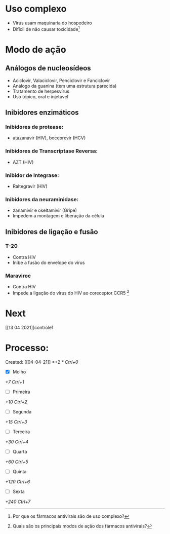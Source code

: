 # Uso complexo
+ Vírus usam maquinaria do hospedeiro
+ Difícil de não causar toxicidade[^607661]

[^607661]: Por que os fármacos antivirais são de uso complexo?


# Modo de ação
## Análogos de nucleosídeos
+ Aciclovir, Valaciclovir, Penciclovir e Fanciclovir
+ Análogo da guanina (tem uma estrutura parecida)
+ Tratamento de herpesvírus
+ Uso tópico, oral e injetável

## Inibidores enzimáticos
### Inibidores de protease: 
+ atazanavir (HIV), boceprevir (HCV) 
### Inibidores de Transcriptase Reversa:
+ AZT (HIV)
### Inibidor de Integrase: 
+ Raltegravir (HIV) 
### Inibidores da neuraminidase: 
+ zanamivir e oseltamivir (Gripe)
+ Impedem a montagem e liberação da célula

## Inibidores de ligação e fusão
### T-20
+ Contra HIV
+ Inibe a fusão do envelope do vírus
### Maraviroc
+ Contra HIV
+ Impede a ligação do vírus do HIV ao coreceptor CCR5 [^954360]

[^954360]: Quais são os principais modos de ação dos fármacos antivirais?

# Next
[[13 04 2021]]controle1
# Processo:
Created: [[04-04-21]]
*+2 *  *Ctrl+0*
- [x] Molho  

*+7*  *Ctrl+1*

- [ ] Primeira 

*+10*  *Ctrl+2*

- [ ] Segunda

*+15*  *Ctrl+3*

- [ ] Terceira 

*+30*  *Ctrl+4*

- [ ] Quarta 

*+60*  *Ctrl+5*

- [ ] Quinta 

*+120*  *Ctrl+6*

- [ ] Sexta 

*+240*  *Ctrl+7*
